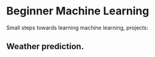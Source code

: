 # Beginner Machine Learning
Small steps towards learning machine learning, projects: 
## Weather prediction.
